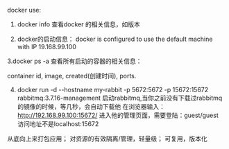 docker use:
1. docker info  查看docker 的相关信息，如版本

2. docker的启动信息：
docker is configured to use the default
machine with IP 19.168.99.100

3.docker ps -a  查看所有启动的容器的相关信息：

container id, image, created(创建时间),
ports.

4. docker run -d --hostname my-rabbit -p 5672:5672 -p 15672:15672 rabbitmq:3.7.16-management
启动rabbitmq,当你之前没有下载过rabbitmq的镜像的时候，等几秒，会自动下载他
在浏览器输入： http://192.168.99.100:15672/ 
进入他的管理页面，需要登陆：guest/guest
访问地址不是localhost:15672

从底向上来打包应用； 对资源的有效隔离/管理，轻量级； 可复用，版本化